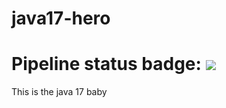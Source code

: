 # java17-hero

# Pipeline status badge: ![](https://github.com/Surious96/java17-hero/workflows/CI/badge.svg)

This is the java 17 baby
